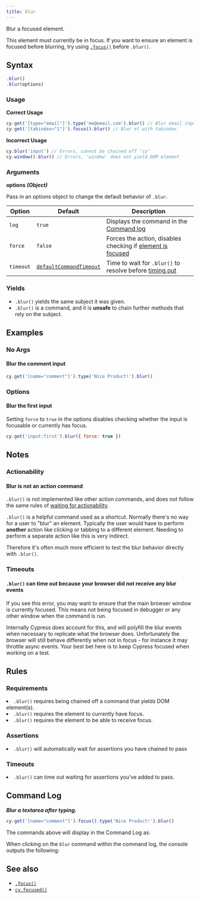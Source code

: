 ```yaml
---
title: blur
---
```


Blur a focused element.

<Alert type="warning">

This element must currently be in focus. If you want to ensure an element is
focused before blurring, try using [`.focus()`](/api/commands/focus) before
`.blur()`.

</Alert>

## Syntax

```javascript
.blur()
.blur(options)
```

### Usage

**<Icon name="check-circle" color="green"></Icon> Correct Usage**

```javascript
cy.get('[type="email"]').type('me@email.com').blur() // Blur email input
cy.get('[tabindex="1"]').focus().blur() // Blur el with tabindex
```

**<Icon name="exclamation-triangle" color="red"></Icon> Incorrect Usage**

```javascript
cy.blur('input') // Errors, cannot be chained off 'cy'
cy.window().blur() // Errors, 'window' does not yield DOM element
```

### Arguments

**<Icon name="angle-right"></Icon> options** **_(Object)_**

Pass in an options object to change the default behavior of `.blur`.

| Option    | Default                                                              | Description                                                                              |
| --------- | -------------------------------------------------------------------- | ---------------------------------------------------------------------------------------- |
| `log`     | `true`                                                               | Displays the command in the [Command log](/guides/core-concepts/cypress-app#Command-Log) |
| `force`   | `false`                                                              | Forces the action, disables checking if [element is focused](#Requirements)              |
| `timeout` | [`defaultCommandTimeout`](/guides/references/configuration#Timeouts) | Time to wait for `.blur()` to resolve before [timing out](#Timeouts)                     |

### Yields [<Icon name="question-circle"/>](/guides/core-concepts/introduction-to-cypress#Subject-Management)

- `.blur()` yields the same subject it was given.
- `.blur()` is a command, and it is **unsafe** to chain further methods that
  rely on the subject.

## Examples

### No Args

#### Blur the comment input

```javascript
cy.get('[name="comment"]').type('Nice Product!').blur()
```

### Options

#### Blur the first input

Setting `force` to `true` in the options disables checking whether the input is
focusable or currently has focus.

```javascript
cy.get('input:first').blur({ force: true })
```

## Notes

### Actionability

#### Blur is not an action command

`.blur()` is not implemented like other action commands, and does not follow the
same rules of
[waiting for actionability](/guides/core-concepts/interacting-with-elements).

`.blur()` is a helpful command used as a shortcut. Normally there's no way for a
user to "blur" an element. Typically the user would have to perform **another**
action like clicking or tabbing to a different element. Needing to perform a
separate action like this is very indirect.

Therefore it's often much more efficient to test the blur behavior directly with
`.blur()`.

### Timeouts

#### `.blur()` can time out because your browser did not receive any blur events

If you see this error, you may want to ensure that the main browser window is
currently focused. This means not being focused in debugger or any other window
when the command is run.

Internally Cypress does account for this, and will polyfill the blur events when
necessary to replicate what the browser does. Unfortunately the browser will
still behave differently when not in focus - for instance it may throttle async
events. Your best bet here is to keep Cypress focused when working on a test.

## Rules

### Requirements [<Icon name="question-circle"/>](/guides/core-concepts/introduction-to-cypress#Chains-of-Commands)

<List><li>`.blur()` requires being chained off a command that yields DOM
element(s).</li><li>`.blur()` requires the element to currently have
focus.</li><li>`.blur()` requires the element to be able to receive
focus.</li></List>

### Assertions [<Icon name="question-circle"/>](/guides/core-concepts/introduction-to-cypress#Assertions)

<List><li>`.blur()` will automatically wait for assertions you have chained to
pass</li></List>

### Timeouts [<Icon name="question-circle"/>](/guides/core-concepts/introduction-to-cypress#Timeouts)

<List><li>`.blur()` can time out waiting for assertions you've added to
pass.</li></List>

## Command Log

**_Blur a textarea after typing._**

```javascript
cy.get('[name="comment"]').focus().type('Nice Product!').blur()
```

The commands above will display in the Command Log as:

<DocsImage src="/img/api/blur/blur-input-command-log.png" alt="command log for blur" ></DocsImage>

When clicking on the `blur` command within the command log, the console outputs
the following:

<DocsImage src="/img/api/blur/console-showing-blur-command.png" alt="console.log for blur" ></DocsImage>

## See also

- [`.focus()`](/api/commands/focus)
- [`cy.focused()`](/api/commands/focused)
